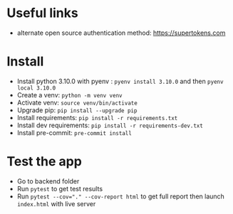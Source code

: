 # Useful links

- alternate open source authentication method: https://supertokens.com

# Install

- Install python 3.10.0 with pyenv : `pyenv install 3.10.0` and then `pyenv local 3.10.0`
- Create a venv: `python -m venv venv`
- Activate venv: `source venv/bin/activate`
- Upgrade pip: `pip install --upgrade pip`
- Install requirements: `pip install -r requirements.txt`
- Install dev requirements: `pip install -r requirements-dev.txt`
- Install pre-commit: `pre-commit install`

# Test the app

- Go to backend folder
- Run `pytest` to get test results
- Run `pytest --cov="." --cov-report html` to get full report then launch `index.html` with live server

